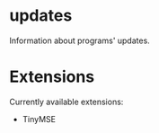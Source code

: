 updates
=======

Information about programs' updates.

# Extensions

Currently available extensions:
* TinyMSE
